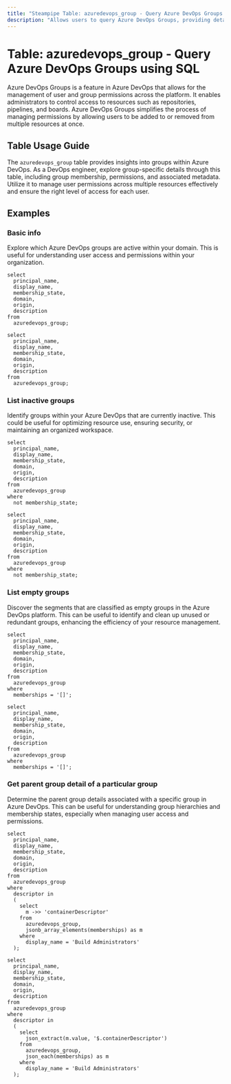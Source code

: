 ```yaml
---
title: "Steampipe Table: azuredevops_group - Query Azure DevOps Groups using SQL"
description: "Allows users to query Azure DevOps Groups, providing detailed insights into group membership, permissions, and associated metadata."
---
```


# Table: azuredevops_group - Query Azure DevOps Groups using SQL

Azure DevOps Groups is a feature in Azure DevOps that allows for the management of user and group permissions across the platform. It enables administrators to control access to resources such as repositories, pipelines, and boards. Azure DevOps Groups simplifies the process of managing permissions by allowing users to be added to or removed from multiple resources at once.

## Table Usage Guide

The `azuredevops_group` table provides insights into groups within Azure DevOps. As a DevOps engineer, explore group-specific details through this table, including group membership, permissions, and associated metadata. Utilize it to manage user permissions across multiple resources effectively and ensure the right level of access for each user.

## Examples

### Basic info
Explore which Azure DevOps groups are active within your domain. This is useful for understanding user access and permissions within your organization.

```sql+postgres
select
  principal_name,
  display_name,
  membership_state,
  domain,
  origin,
  description
from
  azuredevops_group;
```

```sql+sqlite
select
  principal_name,
  display_name,
  membership_state,
  domain,
  origin,
  description
from
  azuredevops_group;
```

### List inactive groups
Identify groups within your Azure DevOps that are currently inactive. This could be useful for optimizing resource use, ensuring security, or maintaining an organized workspace.

```sql+postgres
select
  principal_name,
  display_name,
  membership_state,
  domain,
  origin,
  description
from
  azuredevops_group
where
  not membership_state;
```

```sql+sqlite
select
  principal_name,
  display_name,
  membership_state,
  domain,
  origin,
  description
from
  azuredevops_group
where
  not membership_state;
```

### List empty groups
Discover the segments that are classified as empty groups in the Azure DevOps platform. This can be useful to identify and clean up unused or redundant groups, enhancing the efficiency of your resource management.

```sql+postgres
select
  principal_name,
  display_name,
  membership_state,
  domain,
  origin,
  description
from
  azuredevops_group
where
  memberships = '[]';
```

```sql+sqlite
select
  principal_name,
  display_name,
  membership_state,
  domain,
  origin,
  description
from
  azuredevops_group
where
  memberships = '[]';
```

### Get parent group detail of a particular group
Determine the parent group details associated with a specific group in Azure DevOps. This can be useful for understanding group hierarchies and membership states, especially when managing user access and permissions.

```sql+postgres
select
  principal_name,
  display_name,
  membership_state,
  domain,
  origin,
  description
from
  azuredevops_group
where
  descriptor in
  (
    select
      m ->> 'containerDescriptor'
    from
      azuredevops_group,
      jsonb_array_elements(memberships) as m
    where
      display_name = 'Build Administrators'
  );
```

```sql+sqlite
select
  principal_name,
  display_name,
  membership_state,
  domain,
  origin,
  description
from
  azuredevops_group
where
  descriptor in
  (
    select
      json_extract(m.value, '$.containerDescriptor')
    from
      azuredevops_group,
      json_each(memberships) as m
    where
      display_name = 'Build Administrators'
  );
```